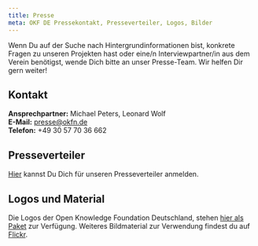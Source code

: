 ```yaml
---
title: Presse
meta: OKF DE Pressekontakt, Presseverteiler, Logos, Bilder
---
```


Wenn Du auf der Suche nach Hintergrundinformationen bist, konkrete Fragen zu unseren Projekten hast oder eine/n Interviewpartner/in aus dem Verein benötigst, wende Dich bitte an unser Presse-Team. Wir helfen Dir gern weiter!

## Kontakt

**Ansprechpartner:**
Michael Peters, Leonard Wolf<br>
**E-Mail:** presse@okfn.de<br>
**Telefon:**
+49 30 57 70 36 662

## Presseverteiler

[Hier](https://okfn.us5.list-manage.com/subscribe?u=929f1e07936386d34833e20d1&id=4df990209d) kannst Du Dich für unseren Presseverteiler anmelden.


## Logos und Material

Die Logos der Open Knowledge Foundation Deutschland, stehen [hier als Paket](/files/logos/Logos_okfde.zip) zur Verfügung. Weiteres Bildmaterial zur Verwendung findest du auf [Flickr](https://www.flickr.com/photos/okfde/sets/).
